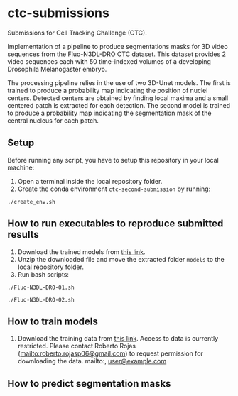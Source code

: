 # ctc-submissions
Submissions for Cell Tracking Challenge (CTC).

Implementation of a pipeline to produce segmentations masks for 3D video sequences
from the Fluo-N3DL-DRO CTC dataset. This dataset provides 2 video sequences each with
50 time-indexed volumes of a developing Drosophila Melanogaster embryo.

The processing pipeline relies in the use of two 3D-Unet models. The first is trained to produce
a probability map indicating the position of nuclei centers. Detected centers are obtained
by finding local maxima and a small centered patch is extracted for each detection.
The second model is trained to produce a probability map indicating the segmentation mask
of the central nucleus for each patch.

## Setup
Before running any script, you have to setup this repository in your local machine:
1. Open a terminal inside the local repository folder.
2. Create the conda environment `ctc-second-submission` by running:
```
./create_env.sh
```

## How to run executables to reproduce submitted results
1. Download the trained models from [this link](https://drive.google.com/file/d/1LMNqzilxm0us4UULOT3LHTkkybe5-uTz/view?usp=share_link).
2. Unzip the downloaded file and move the extracted folder `models` to the local repository folder.
3. Run bash scripts:
```
./Fluo-N3DL-DRO-01.sh
```
```
./Fluo-N3DL-DRO-02.sh
```

## How to train models
1. Download the training data from [this link](https://drive.google.com/file/d/19PR8EMcDpdp3fxlh6Bgag-T5k4-AijXj/view?usp=sharing). Access to data is currently restricted. Please contact Roberto Rojas (<mailto:roberto.rojasp06@gmail.com>) to request permission for downloading the data. mailto:, [user@example.com](mailto:user@example.com)

## How to predict segmentation masks
